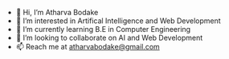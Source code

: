 - 👋 Hi, I’m Atharva Bodake
- 👀 I’m interested in Artifical Intelligence and Web Development
- 🌱 I’m currently learning B.E in Computer Engineering
- 💞️ I’m looking to collaborate on AI and Web Development
- 📫 Reach me at atharvabodake@gmail.com

<!---
Atharva1104/Atharva1104 is a ✨ special ✨ repository because its `README.md` (this file) appears on your GitHub profile.
You can click the Preview link to take a look at your changes.
--->
